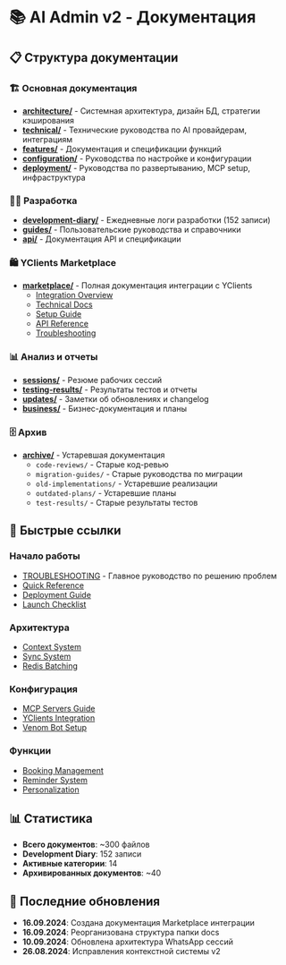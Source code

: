 # 📚 AI Admin v2 - Документация

## 📋 Структура документации

### 🏗️ Основная документация
- **[architecture/](architecture/)** - Системная архитектура, дизайн БД, стратегии кэширования
- **[technical/](technical/)** - Технические руководства по AI провайдерам, интеграциям
- **[features/](features/)** - Документация и спецификации функций
- **[configuration/](configuration/)** - Руководства по настройке и конфигурации
- **[deployment/](deployment/)** - Руководства по развертыванию, MCP setup, инфраструктура

### 👨‍💻 Разработка
- **[development-diary/](development-diary/)** - Ежедневные логи разработки (152 записи)
- **[guides/](guides/)** - Пользовательские руководства и справочники
- **[api/](api/)** - Документация API и спецификации

### 🛍️ YClients Marketplace
- **[marketplace/](marketplace/)** - Полная документация интеграции с YClients
  - [Integration Overview](marketplace/MARKETPLACE_INTEGRATION.md)
  - [Technical Docs](marketplace/MARKETPLACE_TECHNICAL.md)
  - [Setup Guide](marketplace/MARKETPLACE_SETUP.md)
  - [API Reference](marketplace/MARKETPLACE_API.md)
  - [Troubleshooting](marketplace/MARKETPLACE_TROUBLESHOOTING.md)

### 📊 Анализ и отчеты
- **[sessions/](sessions/)** - Резюме рабочих сессий
- **[testing-results/](testing-results/)** - Результаты тестов и отчеты
- **[updates/](updates/)** - Заметки об обновлениях и changelog
- **[business/](business/)** - Бизнес-документация и планы

### 🗄️ Архив
- **[archive/](archive/)** - Устаревшая документация
  - `code-reviews/` - Старые код-ревью
  - `migration-guides/` - Старые руководства по миграции
  - `old-implementations/` - Устаревшие реализации
  - `outdated-plans/` - Устаревшие планы
  - `test-results/` - Старые результаты тестов

## 🚀 Быстрые ссылки

### Начало работы
- [TROUBLESHOOTING](TROUBLESHOOTING.md) - Главное руководство по решению проблем
- [Quick Reference](guides/QUICK_REFERENCE.md)
- [Deployment Guide](guides/DEPLOYMENT_GUIDE.md)
- [Launch Checklist](guides/LAUNCH_CHECKLIST.md)

### Архитектура
- [Context System](architecture/CONTEXT_SYSTEM_V2.md)
- [Sync System](architecture/SYNC_SYSTEM_V2.md)
- [Redis Batching](architecture/REDIS_BATCHING.md)

### Конфигурация
- [MCP Servers Guide](deployment/mcp-servers-guide-v2.md)
- [YClients Integration](configuration/YCLIENTS_MARKETPLACE_INTEGRATION.md)
- [Venom Bot Setup](configuration/VENOM_BOT_SETUP.md)

### Функции
- [Booking Management](features/BOOKING_MANAGEMENT_COMPLETE.md)
- [Reminder System](features/REMINDER_SYSTEM.md)
- [Personalization](features/PERSONALIZATION_IMPLEMENTATION.md)

## 📊 Статистика
- **Всего документов**: ~300 файлов
- **Development Diary**: 152 записи
- **Активные категории**: 14
- **Архивированных документов**: ~40

## 🔄 Последние обновления
- **16.09.2024**: Создана документация Marketplace интеграции
- **16.09.2024**: Реорганизована структура папки docs
- **10.09.2024**: Обновлена архитектура WhatsApp сессий
- **26.08.2024**: Исправления контекстной системы v2